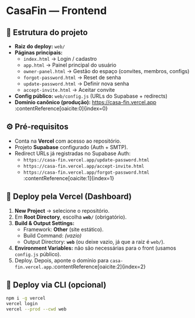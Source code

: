 # CasaFin — Frontend

## 📌 Estrutura do projeto
- **Raiz do deploy:** `web/`
- **Páginas principais:**
  - `index.html` → Login / cadastro
  - `app.html` → Painel principal do usuário
  - `owner-panel.html` → Gestão do espaço (convites, membros, configs)
  - `forgot-password.html` → Reset de senha
  - `update-password.html` → Definir nova senha
  - `accept-invite.html` → Aceitar convite
- **Config público:** `web/config.js` (URLs do Supabase + redirects)
- **Domínio canônico (produção):** https://casa-fin.vercel.app :contentReference[oaicite:0]{index=0}

## ⚙️ Pré-requisitos
- Conta na **Vercel** com acesso ao repositório.
- Projeto **Supabase** configurado (Auth + SMTP).
- Redirect URLs já registradas no Supabase Auth:
  - `https://casa-fin.vercel.app/update-password.html`
  - `https://casa-fin.vercel.app/accept-invite.html`
  - `https://casa-fin.vercel.app/forgot-password.html` :contentReference[oaicite:1]{index=1}

## 🚀 Deploy pela Vercel (Dashboard)
1. **New Project** → selecione o repositório.  
2. Em **Root Directory**, escolha **`web/`** (obrigatório).  
3. **Build & Output Settings:**  
   - Framework: **Other** (site estático).  
   - Build Command: _(vazio)_  
   - Output Directory: **`web`** (ou deixe vazio, já que a raiz é `web/`).  
4. **Environment Variables:** não são necessárias para o front (usamos `config.js` público).  
5. Deploy. Depois, aponte o domínio para `casa-fin.vercel.app`.:contentReference[oaicite:2]{index=2}

## 🚀 Deploy via CLI (opcional)
```bash
npm i -g vercel
vercel login
vercel --prod --cwd web
